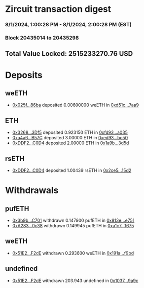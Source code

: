 # Zircuit transaction digest
### 8/1/2024, 1:00:28 PM - 8/1/2024, 2:00:28 PM (EST)
### Block 20435014 to 20435298

## Total Value Locked: 2515233270.76 USD

# Deposits
## weETH
- [0x025f...86ba](https://etherscan.io/address/0x025f4b52478AF0849FB679eF0F3Cdf48a72786ba) deposited 0.00600000 weETH in [0xd51c...7aa9](https://etherscan.io/tx/0x025f4b52478AF0849FB679eF0F3Cdf48a72786ba)
## ETH
- [0x3268...3Df5](https://etherscan.io/address/0x32682a13d79Bf75e65734b83377b4E4dCb963Df5) deposited 0.923150 ETH in [0xfd93...a035](https://etherscan.io/tx/0x32682a13d79Bf75e65734b83377b4E4dCb963Df5)
- [0xa4a6...B57C](https://etherscan.io/address/0xa4a600FA5DA5e27ba271e89332fE522B28b0B57C) deposited 3.00000 ETH in [0xed93...bc50](https://etherscan.io/tx/0xa4a600FA5DA5e27ba271e89332fE522B28b0B57C)
- [0xDDF2...C0D4](https://etherscan.io/address/0xDDF227a6FD738d9f7f09BA91269282F09685C0D4) deposited 2.00000 ETH in [0x1a9b...3d5d](https://etherscan.io/tx/0xDDF227a6FD738d9f7f09BA91269282F09685C0D4)
## rsETH
- [0xDDF2...C0D4](https://etherscan.io/address/0xDDF227a6FD738d9f7f09BA91269282F09685C0D4) deposited 1.00439 rsETH in [0x2ce5...15d2](https://etherscan.io/tx/0xDDF227a6FD738d9f7f09BA91269282F09685C0D4)
# Withdrawals
## pufETH
- [0x3b9b...C701](https://etherscan.io/address/0x3b9b04771697E87135653510A3E372114e59C701) withdrawn 0.147900 pufETH in [0x813e...e751](https://etherscan.io/tx/0x3b9b04771697E87135653510A3E372114e59C701)
- [0xA283...0c38](https://etherscan.io/address/0xA283dDdD540EC343b90Bb8Ee2BF21684E5530c38) withdrawn 0.149945 pufETH in [0xa1c7...1675](https://etherscan.io/tx/0xA283dDdD540EC343b90Bb8Ee2BF21684E5530c38)
## weETH
- [0x51E2...F2dE](https://etherscan.io/address/0x51E2Ec5642b995f97d60e75Ae11A587aD81aF2dE) withdrawn 0.293600 weETH in [0x191a...f9bd](https://etherscan.io/tx/0x51E2Ec5642b995f97d60e75Ae11A587aD81aF2dE)
## undefined
- [0x51E2...F2dE](https://etherscan.io/address/0x51E2Ec5642b995f97d60e75Ae11A587aD81aF2dE) withdrawn 203.943 undefined in [0x1037...9a9c](https://etherscan.io/tx/0x51E2Ec5642b995f97d60e75Ae11A587aD81aF2dE)
